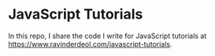 # JavaScript Tutorials

In this repo, I share the code I write for JavaScript tutorials at https://www.ravinderdeol.com/javascript-tutorials.
